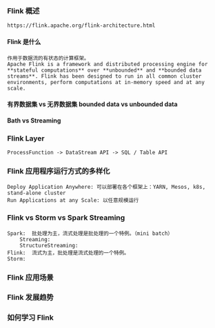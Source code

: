 ### Flink 概述
	https://flink.apache.org/flink-architecture.html
#### Flink 是什么
	作用于数据流的有状态的计算框架。
	Apache Flink is a framework and distributed processing engine for **stateful computations** over **unbounded** and **bounded data streams**. Flink has been designed to run in all common cluster environments, perform computations at in-memory speed and at any scale.
#### 有界数据集 vs 无界数据集 bounded data vs unbounded data
#### Bath vs Streaming

### Flink Layer

	ProcessFunction -> DataStream API -> SQL / Table API

### Flink 应用程序运行方式的多样化

	Deploy Application Anywhere: 可以部署在各个框架上：YARN, Mesos, k8s, stand-alone cluster
	Run Applications at any Scale: 以任意规模运行

### Flink vs Storm vs Spark Streaming

	Spark:	批处理为主，流式处理是批处理的一个特例。（mini batch）
		Streaming: 
		StructureStreaming: 
	Flink:	流式为主，批处理是流式处理的一个特例。
	Storm:


### Flink 应用场景

### Flink 发展趋势

### 如何学习 Flink 